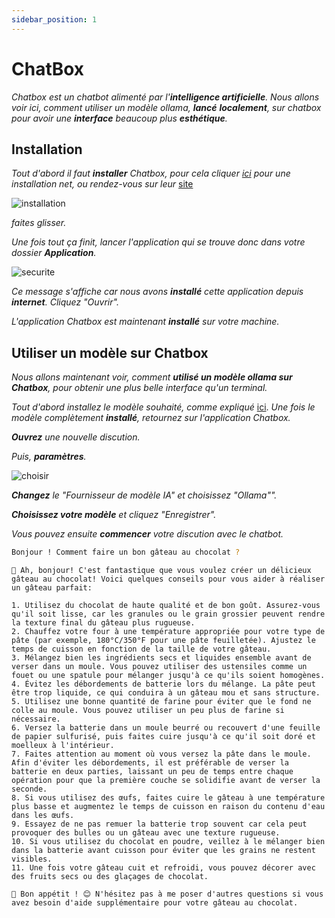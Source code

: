 ```yaml
---
sidebar_position: 1
---
```


# ChatBox

*Chatbox est un chatbot alimenté par l'**intelligence artificielle**. Nous allons voir ici, comment utiliser un modèle ollama, **lancé** **localement**, sur chatbox pour avoir une **interface** beaucoup plus **esthétique**.*

## Installation

*Tout d'abord il faut **installer** Chatbox, pour cela cliquer *[ici](https://chatboxai.app/fr/install?download=darwin-x86_64)* pour une installation net, ou rendez-vous sur leur* [site](https://chatboxai.app/fr)

![installation](/img/chatboxinstallation.png)

*faites glisser.*

*Une fois tout ça finit, lancer l'application qui se trouve donc dans votre dossier **Application**.*

![securite](/img/chatboxsecurite.png)

*Ce message s'affiche car nous avons **installé** cette application depuis **internet**. Cliquez "Ouvrir".*

*L'application Chatbox est maintenant **installé** sur votre machine.*

## Utiliser un modèle sur Chatbox

*Nous allons maintenant voir, comment **utilisé un modèle ollama sur Chatbox**, pour obtenir une plus belle interface qu'un terminal.*

*Tout d'abord installez le modèle souhaité, comme expliqué* [ici](https://www.ollama.fr/docs/intro#ouvrir-lapplication-terminal). *Une fois le modèle complètement **installé**, retournez sur l'application Chatbox.*

***Ouvrez** une nouvelle discution.*

*Puis, **paramètres**.*

![choisir](/img/ChoisirIAchatbox.png)

***Changez** le "Fournisseur de modèle IA" et choisissez "Ollama"".*

***Choisissez votre modèle** et cliquez "Enregistrer".*

*Vous pouvez ensuite **commencer** votre discution avec le chatbot.*


```bash
Bonjour ! Comment faire un bon gâteau au chocolat ?
```

```text
🍰️ Ah, bonjour! C'est fantastique que vous voulez créer un délicieux gâteau au chocolat! Voici quelques conseils pour vous aider à réaliser un gâteau parfait:

1. Utilisez du chocolat de haute qualité et de bon goût. Assurez-vous qu'il soit lisse, car les granules ou le grain grossier peuvent rendre la texture final du gâteau plus rugueuse.
2. Chauffez votre four à une température appropriée pour votre type de pâte (par exemple, 180°C/350°F pour une pâte feuilletée). Ajustez le temps de cuisson en fonction de la taille de votre gâteau.
3. Mélangez bien les ingrédients secs et liquides ensemble avant de verser dans un moule. Vous pouvez utiliser des ustensiles comme un fouet ou une spatule pour mélanger jusqu'à ce qu'ils soient homogènes.
4. Évitez les débordements de batterie lors du mélange. La pâte peut être trop liquide, ce qui conduira à un gâteau mou et sans structure.
5. Utilisez une bonne quantité de farine pour éviter que le fond ne colle au moule. Vous pouvez utiliser un peu plus de farine si nécessaire.
6. Versez la batterie dans un moule beurré ou recouvert d'une feuille de papier sulfurisé, puis faites cuire jusqu'à ce qu'il soit doré et moelleux à l'intérieur.
7. Faites attention au moment où vous versez la pâte dans le moule. Afin d'éviter les débordements, il est préférable de verser la batterie en deux parties, laissant un peu de temps entre chaque opération pour que la première couche se solidifie avant de verser la seconde.
8. Si vous utilisez des œufs, faites cuire le gâteau à une température plus basse et augmentez le temps de cuisson en raison du contenu d'eau dans les œufs.
9. Essayez de ne pas remuer la batterie trop souvent car cela peut provoquer des bulles ou un gâteau avec une texture rugueuse.
10. Si vous utilisez du chocolat en poudre, veillez à le mélanger bien dans la batterie avant cuisson pour éviter que les grains ne restent visibles.
11. Une fois votre gâteau cuit et refroidi, vous pouvez décorer avec des fruits secs ou des glaçages de chocolat.

🍰️ Bon appétit ! 😊 N'hésitez pas à me poser d'autres questions si vous avez besoin d'aide supplémentaire pour votre gâteau au chocolat. 
```
